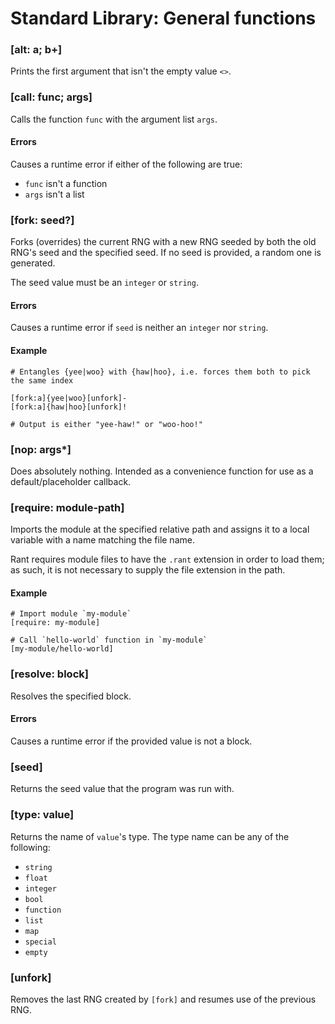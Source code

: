 # Standard Library: General functions

### [alt: a; b+]

Prints the first argument that isn't the empty value `<>`.

### [call: func; args]

Calls the function `func` with the argument list `args`.

#### Errors

Causes a runtime error if either of the following are true:
* `func` isn't a function
* `args` isn't a list

### [fork: seed?]

Forks (overrides) the current RNG with a new RNG seeded by both the old RNG's seed and the specified seed.
If no seed is provided, a random one is generated.

The seed value must be an `integer` or `string`.

#### Errors

Causes a runtime error if `seed` is neither an `integer` nor `string`.

#### Example

```rant
# Entangles {yee|woo} with {haw|hoo}, i.e. forces them both to pick the same index

[fork:a]{yee|woo}[unfork]-
[fork:a]{haw|hoo}[unfork]!

# Output is either "yee-haw!" or "woo-hoo!"
```

### [nop: args*]

Does absolutely nothing. Intended as a convenience function for use as a default/placeholder callback.

### [require: module-path]

Imports the module at the specified relative path and assigns it to a local variable with a name matching the file name.

Rant requires module files to have the `.rant` extension in order to load them; as such, it is not necessary to supply the file extension in the path.

#### Example

```rant
# Import module `my-module`
[require: my-module]

# Call `hello-world` function in `my-module`
[my-module/hello-world]
```

### [resolve: block]

Resolves the specified block.

#### Errors

Causes a runtime error if the provided value is not a block.

### [seed]

Returns the seed value that the program was run with.

### [type: value]

Returns the name of `value`'s type. The type name can be any of the following:

* `string`
* `float`
* `integer`
* `bool`
* `function`
* `list`
* `map`
* `special`
* `empty`

### [unfork]

Removes the last RNG created by `[fork]` and resumes use of the previous RNG.